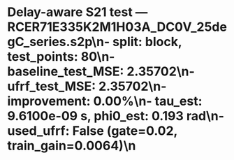 # Delay-aware S21 test — RCER71E335K2M1H03A_DC0V_25degC_series.s2p\n- split: block, test_points: 80\n- baseline_test_MSE: 2.35702\n- ufrf_test_MSE: 2.35702\n- improvement: 0.00%\n- tau_est: 9.6100e-09 s, phi0_est: 0.193 rad\n- used_ufrf: False (gate=0.02, train_gain=0.0064)\n